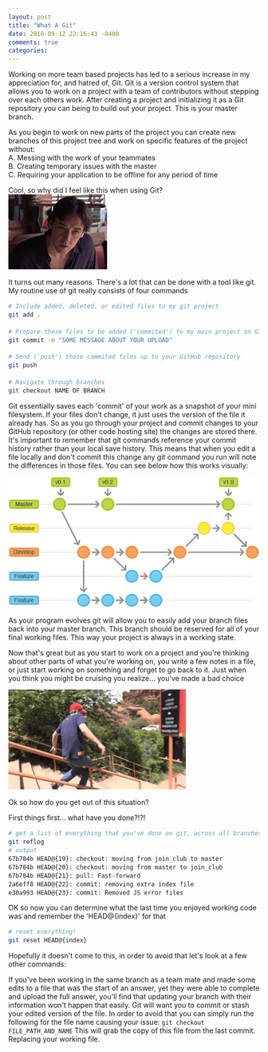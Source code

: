 ```yaml
---
layout: post
title: "What A Git"
date: 2016-09-12 22:16:43 -0400
comments: true
categories:
---
```

Working on more team based projects has led to a serious increase in my appreciation for, and hatred of, Git. Git is a version control system that allows you to work on a project with a team of contributors without stepping over each others work. After creating a project and initializing it as a Git repository you can being to build out your project. This is your master branch.

As you begin to work on new parts of the project you can create new branches of this project tree and work on specific features of the project without:   
    A. Messing with the work of your teammates   
    B. Creating temporary issues with the master   
    C. Requiring your application to be offline for any period of time   

Cool, so why did I feel like this when using Git?
![Confused](/assets/what-a-git/cusack.gif)

It turns out many reasons. There's a lot that can be done with a tool like git. My routine use of git really consists of four commands
``` bash
# Include added, deleted, or edited files to my git project
git add .

# Prepare these files to be added ('commited') to my main project on GitHub
git commit -m "SOME MESSAGE ABOUT YOUR UPLOAD"

# Send ('push') those commited files up to your GitHub repository
git push

# Navigate through branches
git checkout NAME OF BRANCH
```

Git essentially saves each 'commit' of your work as a snapshot of your mini filesystem. If your files don't change, it just uses the version of the file it already has. So as you go through your project and commit changes to your GitHub repository (or other code hosting site) the changes are stored there. It's important to remember that git commands reference your commit history rather than your local save history. This means that when you edit a file locally and don't commit this change any git command you run will note the differences in those files. You can see below how this works visually:

![Branches](/assets/what-a-git/git.branches.png)

As your program evolves git will allow you to easily add your branch files back into your master branch. This branch should be reserved for all of your final working files. This way your project is always in a working state.

Now that's great but as you start to work on a project and you're thinking about other parts of what you're working on, you write a few notes in a file, or just start working on something and forget to go back to it. Just when you think you might be cruising you realize... you've made a bad choice

![You Messed Up Dummy](/assets/what-a-git/messed_up.gif)

Ok so how do you get out of this situation?

First things first... what have you done?!?!
``` bash
# get a list of everything that you've done on git, across all branches
git reflog
# output
67b784b HEAD@{19}: checkout: moving from join_club to master
67b784b HEAD@{20}: checkout: moving from master to join_club
67b784b HEAD@{21}: pull: Fast-forward
2a6eff8 HEAD@{22}: commit: removing extra index file
e30a993 HEAD@{23}: commit: Removed JS error files
```

OK so now you can determine what the last time you enjoyed working code was and remember the 'HEAD@{index}' for that
``` bash
# reset everything!
git reset HEAD@{index}
```

Hopefully it doesn't come to this, in order to avoid that let's look at a few other commands:

If you've been working in the same branch as a team mate and made some edits to a file that was the start of an answer, yet they were able to complete and upload the full answer, you'll find that updating your branch with their information won't happen that easily. Git will want you to commit or stash your edited version of the file. In order to avoid that you can simply run the following for the file name causing your issue:
`git checkout FILE_PATH_AND_NAME`
This will grab the copy of this file from the last commit. Replacing your working file.
